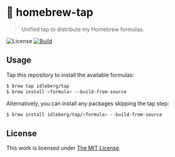 # :beer: homebrew-tap

> Unified tap to distribute my Homebrew formulas.

![License](https://img.shields.io/github/license/idleberg/homebrew-tap?style=for-the-badge)
[![Build](https://img.shields.io/github/actions/workflow/status/idleberg/homebrew-tap/audit.yml?style=for-the-badge)](https://github.com/idleberg/homebrew-tap/actions)

## Usage

Tap this repository to install the available formulas:

```sh
$ brew tap idleberg/tap
$ brew install <formula> --build-from-source
```

Alternatively, you can install any packages skipping the tap step:

```sh
$ brew install idleberg/tap/<formula> --build-from-source
```

## License

This work is licensed under [The MIT License](LICENSE).
  

